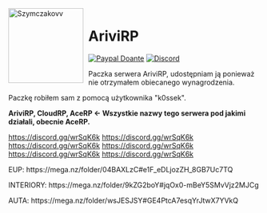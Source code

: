 <img width="150" height="150" align="left" style="float: left; margin: 0 10px 0 0;" alt="Szymczakovv" src="https://i.imgur.com/42AnCgD.jpg">  

# AriviRP
[![Paypal Doante](https://img.shields.io/badge/paypal-donate-blue.svg)](https://www.paypal.me/oplatyprimerp)
[![Discord](https://discordapp.com/api/guilds/690686401469087756/embed.png)](https://discord.gg/wrSqK6k)

Paczka serwera AriviRP, udostępniam ją ponieważ nie otrzymałem obiecanego wynagrodzenia.
<p></p>
Paczkę robiłem sam z pomocą użytkownika "k0ssek".

**AriviRP, CloudRP, AceRP <- Wszystkie nazwy tego serwera pod jakimi działali, obecnie AceRP.**

 https://discord.gg/wrSqK6k https://discord.gg/wrSqK6k https://discord.gg/wrSqK6k https://discord.gg/wrSqK6k https://discord.gg/wrSqK6k https://discord.gg/wrSqK6k
<p></p>
EUP: https://mega.nz/folder/04BAXLzC#e1F_eDLjozZH_8GB7Uc7TQ
<p></p>
INTERIORY: https://mega.nz/folder/9kZG2boY#jqOx0-mBeY5SMvVjz2MJCg
<p></p>
AUTA: https://mega.nz/folder/wsJESJSY#GE4PtcA7esqYrJtwX7YVkQ
